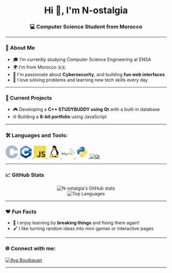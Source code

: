 <h1 align="center">Hi 👋, I'm N-ostalgia</h1>
<h3 align="center">💻 Computer Science Student from Morocco</h3>

---

### 🧠 About Me

- 🎓 I’m currently studying Computer Science Engineering at ENSA
- 🌍 I'm from Morocco 🇲🇦
- 🚀 I'm passionate about **Cybersecurity**, and building **fun web interfaces**
- 🧩 I love solving problems and learning new tech skills every day

---

### 🔭 Current Projects

- 🎮 Developing a **C++ STUDYBUDDY using Qt** with a built-in database
- 🌐 Building a **8-bit portfolio** using JavaScript

---


### 🛠️ Languages and Tools:

<p align="left">
  <a href="https://www.cprogramming.com/" target="_blank" rel="noreferrer">
    <img src="https://raw.githubusercontent.com/devicons/devicon/master/icons/c/c-original.svg" alt="C" width="40" height="40"/>
  </a>
  <a href="https://www.w3schools.com/cpp/" target="_blank" rel="noreferrer">
    <img src="https://raw.githubusercontent.com/devicons/devicon/master/icons/cplusplus/cplusplus-original.svg" alt="C++" width="40" height="40"/>
  </a>
  <a href="https://developer.mozilla.org/en-US/docs/Web/JavaScript" target="_blank" rel="noreferrer">
    <img src="https://raw.githubusercontent.com/devicons/devicon/master/icons/javascript/javascript-original.svg" alt="JavaScript" width="40" height="40"/>
  </a>
  <a href="https://www.linux.org/" target="_blank" rel="noreferrer">
    <img src="https://raw.githubusercontent.com/devicons/devicon/master/icons/linux/linux-original.svg" alt="Linux" width="40" height="40"/>
  </a>
  <a href="https://www.mysql.com/" target="_blank" rel="noreferrer">
    <img src="https://raw.githubusercontent.com/devicons/devicon/master/icons/mysql/mysql-original-wordmark.svg" alt="MySQL" width="40" height="40"/>
  </a>
  <a href="https://www.python.org" target="_blank" rel="noreferrer">
    <img src="https://raw.githubusercontent.com/devicons/devicon/master/icons/python/python-original.svg" alt="Python" width="40" height="40"/>
  </a>
  <a href="https://www.qt.io/" target="_blank" rel="noreferrer">
    <img src="https://upload.wikimedia.org/wikipedia/commons/0/0b/Qt_logo_2016.svg" alt="Qt" width="40" height="40"/>
  </a>
</p>

---

### 📈 GitHub Stats

<p align="center">
  <img src="https://github-readme-stats.vercel.app/api?username=N-ostalgia&show_icons=true&theme=tokyonight" alt="N-ostalgia's GitHub stats"/>
  <br/>
  <img src="https://github-readme-stats.vercel.app/api/top-langs/?username=N-ostalgia&layout=compact&theme=tokyonight" alt="Top Languages"/>
</p>

---

### ❤️ Fun Facts

- 🧠 I enjoy learning by **breaking things** and fixing them again!
- 🖌️ I like turning random ideas into mini-games or interactive pages

---

### 🌐 Connect with me:
<p align="left">
  <a href="https://www.linkedin.com/in/aya-bouibauan-a12a04201" target="_blank">
    <img align="center" src="https://raw.githubusercontent.com/rahuldkjain/github-profile-readme-generator/master/src/images/icons/Social/linked-in-alt.svg" alt="Aya Bouibauan" height="30" width="40" />
  </a>
</p>

---
